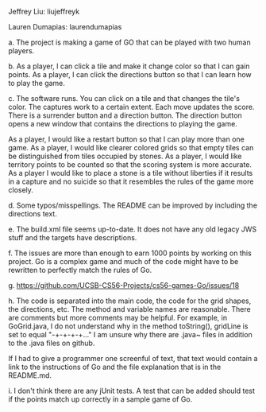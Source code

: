 Jeffrey Liu: liujeffreyk

Lauren Dumapias: laurendumapias

a. The project is making a game of GO that can be played with two human players.

b. As a player, I can click a tile and make it change color so that I can gain points. As a player, I can click the directions button so that I can learn how to play the game.

c. The software runs. You can click on a tile and that changes the tile's color. The captures work to a certain extent. Each move updates the score. There is a surrender button and a direction button. The direction button opens a new window that contains the directions to playing the game.

As a player, I would like a restart button so that I can play more than one game. As a player, I would like clearer colored grids so that empty tiles can be distinguished from tiles occupied by stones. As a player, I would like territory points to be counted so that the scoring system is more accurate. As a player I would like to place a stone is a tile without liberties if it results in a capture and no suicide so that it resembles the rules of the game more closely.

d. Some typos/misspellings. The README can be improved by including the directions text.

e. The build.xml file seems up-to-date. It does not have any old legacy JWS stuff and the targets have descriptions.

f. The issues are more than enough to earn 1000 points by working on this project. Go is a complex game and much of the code might have to be rewritten to perfectly match the rules of Go.

g. https://github.com/UCSB-CS56-Projects/cs56-games-Go/issues/18

h. The code is separated into the main code, the code for the grid shapes, the directions, etc. The method and variable names are reasonable. There are comments but more comments may be helpful. For example, in GoGrid.java, I do not understand why in the method toString(), gridLine is set to equal "-+-+-+-+..." I am unsure why there are .java~ files in addition to the .java files on github.

If I had to give a programmer one screenful of text, that text would contain a link to the instructions of Go and the file explanation that is in the README.md.

i. I don't think there are any jUnit tests. A test that can be added should test if the points match up correctly in a sample game of Go.
